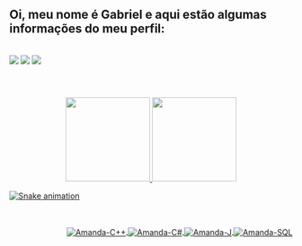 <div style="display: inline_block">

</div>

## Oi, meu nome é Gabriel e aqui estão algumas informações do meu perfil:

<div> <br>
  <a href="https://instagram.com/gabpalla" target="_blank"><img src="https://img.shields.io/badge/-Instagram-%23E4405F?style=for-the-badge&logo=instagram&logoColor=white" target="_blank"></a>
  <a href = "mailto:gabriellpala@hotmail.com"><img src="https://img.shields.io/badge/-Gmail-%23333?style=for-the-badge&logo=outlook&logoColor=white" target="_blank"></a>
  <a href="https:/https://www.linkedin.com/in/gabriel-ferreira-pala-71b097240//" target="_blank"><img src="https://img.shields.io/badge/-LinkedIn-%230077B5?style=for-the-badge&logo=linkedin&logoColor=white" target="_blank"></a> 

#
<br>
  
  <div align="center">
  <a href="https://github.com/gabriellpala">
  <img height="150em" src="https://github-readme-stats.vercel.app/api?username=deyvisonogueira&show_icons=true&theme=react&include_all_commits=true&count_private=true"/>
  <img height="150em" src="https://github-readme-stats.vercel.app/api/top-langs/?username=gabriellpala&layout=compact&langs_count=7&theme=react"/>
</div>


![Snake animation](https://github.com/GabrielPala/gabriellpala/blob/output/github-contribution-grid-snake.svg)
 

## 
 
<div align="right" style="display: inline_block"><br>
  <img align="center" alt="Amanda-C++" src="https://img.shields.io/badge/C%2B%2B-00599C?style=for-the-badge&logo=c%2B%2B&logoColor=white">
  <img align="center" alt="Amanda-C#" src="https://img.shields.io/badge/C%23-239120?style=for-the-badge&logo=c-sharp&logoColor=white">
  <img align="center" alt="Amanda-J" src="https://img.shields.io/badge/Java-ED8B00?style=for-the-badge&logo=java&logoColor=white"> 
  <img align="center" alt="Amanda-SQL" src="https://img.shields.io/badge/MySQL-00000F?style=for-the-badge&logo=mysql&logoColor=white">
</div>
